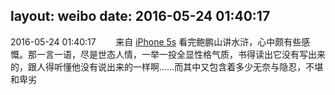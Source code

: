 layout: weibo
date: 2016-05-24 01:40:17
---
2016-05-24 01:40:17  &nbsp;&nbsp;&nbsp;&nbsp;&nbsp;&nbsp; 来自 <a href="sinaweibo://customweibosource" rel="nofollow">iPhone 5s</a>
看完鲍鹏山讲水浒，心中颇有些感慨。那一言一语，尽是世态人情，一举一投全显性格气质，书得读出它没有写出来的，跟人得听懂他没有说出来的一样啊……而其中又包含着多少无奈与隐忍，不堪和卑劣 ​​​
